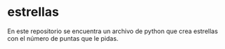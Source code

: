 # estrellas
En este repositorio se encuentra un archivo de python que crea estrellas con el número de puntas que le pidas.
